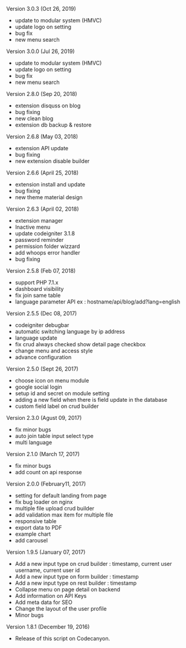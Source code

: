 Version 3.0.3 (Oct 26, 2019)

- update to modular system (HMVC)
- update logo on setting 
- bug fix
- new menu search

Version 3.0.0 (Jul 26, 2019)

- update to modular system (HMVC)
- update logo on setting 
- bug fix
- new menu search


Version 2.8.0 (Sep 20, 2018)

- extension disquss on blog
- bug fixing
- new clean blog
- extension db backup & restore 


Version 2.6.8 (May 03, 2018)

- extension API update
- bug fixing
- new extension disable builder


Version 2.6.6 (April 25, 2018)

- extension install and update
- bug fixing
- new theme material design


Version 2.6.3 (April 02, 2018)

- extension manager 
- Inactive menu 
- update codeigniter 3.1.8 
- password reminder 
- permission folder wizzard 
- add whoops error handler 
- bug fixing


Version 2.5.8 (Feb 07, 2018)

- support PHP 7.1.x
- dashboard visibility 
- fix join same table 
- language parameter API ex : hostname/api/blog/add?lang=english


Version 2.5.5 (Dec 08, 2017)

- codeigniter debugbar 
- automatic switching language by ip address 
- language update
- fix crud always checked show detail page checkbox 
- change menu and access style
- advance configuration


Version 2.5.0 (Sept 26, 2017)

- choose icon on menu module
- google social login
- setup id and secret on module setting
- adding a new field when there is field update in the database
- custom field label on crud builder


Version 2.3.0 (Agust 09, 2017)

- fix minor bugs
- auto join table input select type
- multi language


Version 2.1.0 (March 17, 2017)

- fix minor bugs
- add count on api response


Version 2.0.0 (February11, 2017)

- setting for default landing from page
- fix bug loader on nginx
- multiple file upload crud builder
- add validation max item for multiple file
- responsive table
- export data to PDF
- example chart
- add carousel


Version 1.9.5 (January 07, 2017)

- Add a new input type on crud builder : timestamp, current user username, current user id
- Add a new input type on form builder : timestamp
- Add a new input type on rest builder : timestamp
- Collapse menu on page detail on backend
- Add information on API Keys
- Add meta data for SEO
- Change the layout of the user profile
- Minor bugs


Version 1.8.1 (December 19, 2016)

- Release of this script on Codecanyon.
